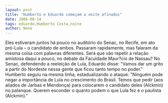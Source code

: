 ```yaml
---
layout: post
title: "Humberto e Eduardo começam a noite afinados"
date: 2006-08-14
tags: eduardo,Humberto Costa,noite
author: None
---
```


Eles estiveram juntos há pouco no auditório do Senac, no Recife, em ato pró-Lula – o candidato de ambos. 
Passaram rapidamente, mas falaram da mesma coisa com palavras diferentes. Será que vão repetir a relação amistosa daqui a pouco, no debate da Faculdade Maur?cio de Nassau?
No Senac,&nbsp;defendendo a reeleição de Lula, Eduardo disse: \"Vamos dar um grito a partir do Nordeste nessa gente que ficou tanto tempo no poder.\"
Humberto seguiu na mesma linha, estadualizando o ataque: \"Ninguém pode negar a importância de Lula no crescimento do Brasil. Temos que pedir (aos aliados de Jarbas e Mendonça) para colocarem o candidato deles (Alckmin) no palanque. Querem esconder o quanto podem o que Lula fez e o paulista (Alckmin).\" 